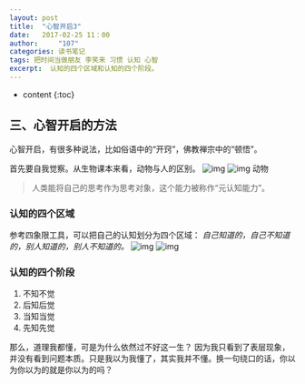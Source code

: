 ```yaml
---
layout: post
title:  "心智开启3"
date:   2017-02-25 11：00
author:     "107"
categories: 读书笔记
tags: 把时间当做朋友 李笑来 习惯 认知 心智 
excerpt:  认知的四个区域和认知的四个阶段。
---
```

* content
{:toc}

## 三、心智开启的方法
心智开启，有很多种说法，比如俗语中的“开窍”，佛教禅宗中的“顿悟”。

首先要自我觉察。从生物课本来看，动物与人的区别。
![img](http://tomens.github.io/pictures/002.png)
![img](http://tomens.github.io/pictures/003.png)
动物
> 人类能将自己的思考作为思考对象，这个能力被称作“元认知能力”。


###  **认知的四个区域**

参考四象限工具，可以把自己的认知划分为四个区域：
*自己知道的，自己不知道的，别人知道的，别人不知道的。*
![img](http://tomens.github.io/pictures/zhidalsixiangxian.jpeg)
![img](http://tomens.github.io/pictures/001.png)
### **认知的四个阶段**
1. 不知不觉
2. 后知后觉
3. 当知当觉
4. 先知先觉


那么，道理我都懂，可是为什么依然过不好这一生？
因为我只看到了表层现象，并没有看到问题本质。只是我以为我懂了，其实我并不懂。换一句绕口的话，你以为你以为的就是你以为的吗？
